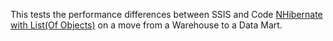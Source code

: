 This tests the performance differences between SSIS and Code [NHibernate with List(Of Objects)](using.md) on a move from a Warehouse to a Data Mart.